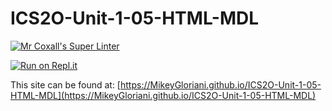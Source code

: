 # ICS2O-Unit-1-05-HTML-MDL

[![Mr Coxall's Super Linter](https://github.com/MikeyGloriani/ICS2O-Unit-1-05-HTML-MDL/workflows/Mr%20Coxall's%20Super%20Linter/badge.svg)](https://github.com/MikeyGloriani/ICS2O-Unit-1-05-HTML-MDL/actions/)

[![Run on Repl.it](https://repl.it/badge/github/MikeyGloriani/ICS2O-Unit-1-05-HTML-MDL)](https://repl.it/github/MikeyGloriani/ICS2O-Unit-1-05-HTML-MDL)

This site can be found at: [https://MikeyGloriani.github.io/ICS2O-Unit-1-05-HTML-MDL](https://MikeyGloriani.github.io/ICS2O-Unit-1-05-HTML-MDL)
